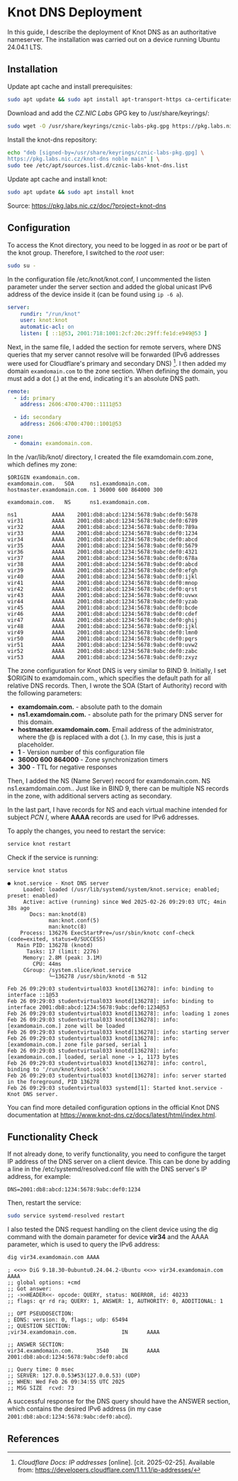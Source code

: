# Knot DNS Deployment
In this guide, I describe the deployment of Knot DNS as an authoritative nameserver. The installation was carried out on a device running Ubuntu 24.04.1 LTS.

## Installation
Update apt cache and install prerequisites:

```bash
sudo apt update && sudo apt install apt-transport-https ca-certificates wget
```

Download and add the *CZ.NIC Labs* GPG key to /usr/share/keyrings/:

```bash
sudo wget -O /usr/share/keyrings/cznic-labs-pkg.gpg https://pkg.labs.nic.cz/gpg
```

Install the knot-dns repository:

```bash
echo "deb [signed-by=/usr/share/keyrings/cznic-labs-pkg.gpg] \
https://pkg.labs.nic.cz/knot-dns noble main" | \
sudo tee /etc/apt/sources.list.d/cznic-labs-knot-dns.list
```

Update apt cache and install knot:

```bash
sudo apt update && sudo apt install knot
```

Source: https://pkg.labs.nic.cz/doc/?project=knot-dns

## Configuration
To access the Knot directory, you need to be logged in as *root* or be part of the knot group. Therefore, I switched to the *root* user:

```bash
sudo su -
```

In the configuration file /etc/knot/knot.conf, I uncommented the listen parameter under the server section and added the global unicast IPv6 address of the device inside it (can be found using `ip -6 a`).

```yaml
server:
    rundir: "/run/knot"
    user: knot:knot
    automatic-acl: on
    listen: [ ::1@53, 2001:718:1001:2cf:20c:29ff:fe1d:e949@53 ]
```

Next, in the same file, I added the section for remote servers, where DNS queries that my server cannot resolve will be forwarded (IPv6 addresses were used for Cloudflare's primary and secondary DNS) [^cloudflare_ip]. I then added my domain `examdomain.com` to the zone section. When defining the domain, you must add a dot (.) at the end, indicating it's an absolute DNS path.

```yaml
remote:
  - id: primary
    address: 2606:4700:4700::1111@53

  - id: secondary
    address: 2606:4700:4700::1001@53

zone:
  - domain: examdomain.com.
```

In the /var/lib/knot/ directory, I created the file examdomain.com.zone, which defines my zone:

```
$ORIGIN examdomain.com.
examdomain.com.   SOA     ns1.examdomain.com. hostmaster.examdomain.com. 1 36000 600 864000 300

examdomain.com.   NS      ns1.examdomain.com.

ns1           AAAA    2001:db8:abcd:1234:5678:9abc:def0:5678
vir31         AAAA    2001:db8:abcd:1234:5678:9abc:def0:6789
vir32         AAAA    2001:db8:abcd:1234:5678:9abc:def0:789a
vir33         AAAA    2001:db8:abcd:1234:5678:9abc:def0:1234
vir34         AAAA    2001:db8:abcd:1234:5678:9abc:def0:abcd
vir35         AAAA    2001:db8:abcd:1234:5678:9abc:def0:5679
vir36         AAAA    2001:db8:abcd:1234:5678:9abc:def0:4321
vir37         AAAA    2001:db8:abcd:1234:5678:9abc:def0:678a
vir38         AAAA    2001:db8:abcd:1234:5678:9abc:def0:abcd
vir39         AAAA    2001:db8:abcd:1234:5678:9abc:def0:efgh
vir40         AAAA    2001:db8:abcd:1234:5678:9abc:def0:ijkl
vir41         AAAA    2001:db8:abcd:1234:5678:9abc:def0:mnop
vir42         AAAA    2001:db8:abcd:1234:5678:9abc:def0:qrst
vir43         AAAA    2001:db8:abcd:1234:5678:9abc:def0:uvwx
vir44         AAAA    2001:db8:abcd:1234:5678:9abc:def0:yzab
vir45         AAAA    2001:db8:abcd:1234:5678:9abc:def0:bcde
vir46         AAAA    2001:db8:abcd:1234:5678:9abc:def0:cdef
vir47         AAAA    2001:db8:abcd:1234:5678:9abc:def0:ghij
vir48         AAAA    2001:db8:abcd:1234:5678:9abc:def0:ijkl
vir49         AAAA    2001:db8:abcd:1234:5678:9abc:def0:lmn0
vir50         AAAA    2001:db8:abcd:1234:5678:9abc:def0:pqrs
vir51         AAAA    2001:db8:abcd:1234:5678:9abc:def0:uvw2
vir52         AAAA    2001:db8:abcd:1234:5678:9abc:def0:zabc
vir53         AAAA    2001:db8:abcd:1234:5678:9abc:def0:zxyz
```

The zone configuration for Knot DNS is very similar to BIND 9. Initially, I set $ORIGIN to examdomain.com., which specifies the default path for all relative DNS records. Then, I wrote the SOA (Start of Authority) record with the following parameters:

- **examdomain.com.** - absolute path to the domain
- **ns1.examdomain.com.** - absolute path for the primary DNS server for this domain.
- **hostmaster.examdomain.com.** Email address of the administrator, where the @ is replaced with a dot (.). In my case, this is just a placeholder.
- **1** - Version number of this configuration file
- **36000 600 864000** - Zone synchronization timers
- **300** - TTL for negative responses

Then, I added the NS (Name Server) record for examdomain.com. NS ns1.examdomain.com.. Just like in BIND 9, there can be multiple NS records in the zone, with additional servers acting as secondary.

In the last part, I have records for NS and each virtual machine intended for subject *PCN I*, where **AAAA** records are used for IPv6 addresses.

To apply the changes, you need to restart the service:

```bash
service knot restart
```

Check if the service is running:

```bash
service knot status
```
```
● knot.service - Knot DNS server
     Loaded: loaded (/usr/lib/systemd/system/knot.service; enabled; preset: enabled)
     Active: active (running) since Wed 2025-02-26 09:29:03 UTC; 4min 38s ago
       Docs: man:knotd(8)
             man:knot.conf(5)
             man:knotc(8)
    Process: 136276 ExecStartPre=/usr/sbin/knotc conf-check (code=exited, status=0/SUCCESS)
   Main PID: 136278 (knotd)
      Tasks: 17 (limit: 2276)
     Memory: 2.8M (peak: 3.1M)
        CPU: 44ms
     CGroup: /system.slice/knot.service
             └─136278 /usr/sbin/knotd -m 512

Feb 26 09:29:03 studentvirtual033 knotd[136278]: info: binding to interface ::1@53
Feb 26 09:29:03 studentvirtual033 knotd[136278]: info: binding to interface 2001:db8:abcd:1234:5678:9abc:def0:1234@53
Feb 26 09:29:03 studentvirtual033 knotd[136278]: info: loading 1 zones
Feb 26 09:29:03 studentvirtual033 knotd[136278]: info: [examdomain.com.] zone will be loaded
Feb 26 09:29:03 studentvirtual033 knotd[136278]: info: starting server
Feb 26 09:29:03 studentvirtual033 knotd[136278]: info: [examdomain.com.] zone file parsed, serial 1
Feb 26 09:29:03 studentvirtual033 knotd[136278]: info: [examdomain.com.] loaded, serial none -> 1, 1173 bytes
Feb 26 09:29:03 studentvirtual033 knotd[136278]: info: control, binding to '/run/knot/knot.sock'
Feb 26 09:29:03 studentvirtual033 knotd[136278]: info: server started in the foreground, PID 136278
Feb 26 09:29:03 studentvirtual033 systemd[1]: Started knot.service - Knot DNS server.
```

You can find more detailed configuration options in the official Knot DNS documentation at https://www.knot-dns.cz/docs/latest/html/index.html.

## Functionality Check
If not already done, to verify functionality, you need to configure the target IP address of the DNS server on a client device. This can be done by adding a line in the /etc/systemd/resolved.conf file with the DNS server's IP address, for example:

```
DNS=2001:db8:abcd:1234:5678:9abc:def0:1234
```

Then, restart the service:

```bash
sudo service systemd-resolved restart
```

I also tested the DNS request handling on the client device using the dig command with the domain parameter for device **vir34** and the AAAA parameter, which is used to query the IPv6 address:

```bash
dig vir34.examdomain.com AAAA
```

```
; <<>> DiG 9.18.30-0ubuntu0.24.04.2-Ubuntu <<>> vir34.examdomain.com AAAA
;; global options: +cmd
;; Got answer:
;; ->>HEADER<<- opcode: QUERY, status: NOERROR, id: 40233
;; flags: qr rd ra; QUERY: 1, ANSWER: 1, AUTHORITY: 0, ADDITIONAL: 1

;; OPT PSEUDOSECTION:
; EDNS: version: 0, flags:; udp: 65494
;; QUESTION SECTION:
;vir34.examdomain.com.              IN      AAAA

;; ANSWER SECTION:
vir34.examdomain.com.       3540    IN      AAAA    2001:db8:abcd:1234:5678:9abc:def0:abcd

;; Query time: 0 msec
;; SERVER: 127.0.0.53#53(127.0.0.53) (UDP)
;; WHEN: Wed Feb 26 09:34:55 UTC 2025
;; MSG SIZE  rcvd: 73
```

A successful response for the DNS query should have the ANSWER section, which contains the desired IPv6 address (in my case `2001:db8:abcd:1234:5678:9abc:def0:abcd`).

## References
[^cloudflare_ip]: *Cloudflare Docs: IP addresses* [online]. [cit. 2025-02-25]. Available from: https://developers.cloudflare.com/1.1.1.1/ip-addresses/
[^root]: *Root.cz: Deploying Knot DNS on your domain: a practical guide* [online]. [cit. 2025-02-25]. Available from: https://www.root.cz/clanky/nasazujeme-knot-dns-na-vlastni-domene-prakticky-navod/
